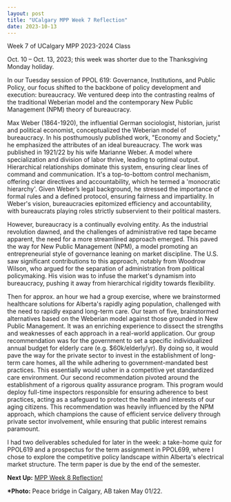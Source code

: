 ```yaml
---
layout: post
title: "UCalgary MPP Week 7 Reflection"
date: 2023-10-13
---
```


<!-- wp:paragraph -->
<p>Week 7 of UCalgary MPP 2023-2024 Class</p>
<!-- /wp:paragraph -->

<!-- wp:paragraph -->
<p>Oct. 10 – Oct. 13, 2023;&nbsp;this week was shorter due to the Thanksgiving Monday holiday. </p>
<!-- /wp:paragraph -->

<!-- wp:paragraph -->
<p>In our Tuesday session of PPOL 619: Governance, Institutions, and Public Policy, our focus shifted to the backbone of policy development and execution: bureaucracy. We ventured deep into the contrasting realms of the traditional Weberian model and the contemporary New Public Management (NPM) theory of bureaucracy.</p>
<!-- /wp:paragraph -->

<!-- wp:paragraph -->
<p>Max Weber (1864-1920), the influential German sociologist, historian, jurist and political economist, conceptualized the Weberian model of bureaucracy. In his posthumously published work, "Economy and Society," he emphasized the attributes of an ideal bureaucracy. The work was published in 1921/22 by his wife Marianne Weber. A model where specialization and division of labor thrive, leading to optimal output. Hierarchical relationships dominate this system, ensuring clear lines of command and communication. It's a top-to-bottom control mechanism, offering clear directives and accountability, which he termed a 'monocratic hierarchy'. Given Weber’s legal background, he stressed the importance of formal rules and a defined protocol, ensuring fairness and impartiality. In Weber's vision, bureaucracies epitomized efficiency and accountability, with bureaucrats playing roles strictly subservient to their political masters.</p>
<!-- /wp:paragraph -->

<!-- wp:paragraph -->
<p>However, bureaucracy is a continually evolving entity. As the industrial revolution dawned, and the challenges of administrative red tape became apparent, the need for a more streamlined approach emerged. This paved the way for New Public Management (NPM), a model promoting an entrepreneurial style of governance leaning on market discipline. The U.S. saw significant contributions to this approach, notably from Woodrow Wilson, who argued for the separation of administration from political policymaking. His vision was to infuse the market's dynamism into bureaucracy, pushing it away from hierarchical rigidity towards flexibility.</p>
<!-- /wp:paragraph -->

<!-- wp:paragraph -->
<p>Then for approx. an hour we had a group exercise, where we brainstormed healthcare solutions for Alberta's rapidly aging population, challenged with the need to rapidly expand long-term care. Our team of five, brainstormed alternatives based on the Weberian model against those grounded in New Public Management. It was an enriching experience to dissect the strengths and weaknesses of each approach in a real-world application. Our group recommendation was for the government to set a specific individualized annual budget for elderly care (e.g. $60k/elderly/yr). By doing so, it would pave the way for the private sector to invest in the establishment of long-term care homes, all the while adhering to government-mandated best practices. This essentially would usher in a competitive yet standardized care environment. Our second recommendation pivoted around the establishment of a rigorous quality assurance program. This program would deploy full-time inspectors responsible for ensuring adherence to best practices, acting as a safeguard to protect the health and interests of our aging citizens. This recommendation was heavily influenced by the NPM approach, which champions the cause of efficient service delivery through private sector involvement, while ensuring that public interest remains paramount.</p>
<!-- /wp:paragraph -->

<!-- wp:paragraph -->
<p>I had two deliverables scheduled for later in the week: a take-home quiz for PPOL619 and a prospectus for the term assignment in PPOL699, where I chose to explore the competitive policy landscape within Alberta's electrical market structure. The term paper is due by the end of the semester.</p>
<!-- /wp:paragraph -->

<!-- wp:paragraph -->
<p><strong>Next Up:</strong> <a href="https://ahmedelmeligy.com/2023/10/20/ucalgary-mpp-week-8-reflection/" target="_blank" rel="noreferrer noopener">MPP Week 8 Reflection!</a></p>
<!-- /wp:paragraph -->

<!-- wp:paragraph -->
<p><strong>*Photo:</strong> Peace bridge in Calgary, AB taken May 01/22.</p>
<!-- /wp:paragraph -->
